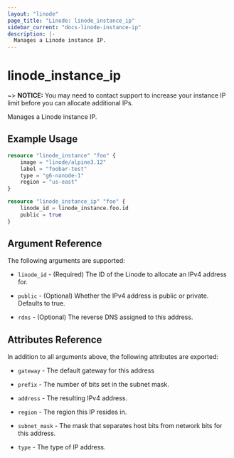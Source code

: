 ```yaml
---
layout: "linode"
page_title: "Linode: linode_instance_ip"
sidebar_current: "docs-linode-instance-ip"
description: |-
  Manages a Linode instance IP.
---
```


# linode\_instance\_ip

~> **NOTICE:** You may need to contact support to increase your instance IP limit before you can allocate additional IPs.

Manages a Linode instance IP.

## Example Usage

```terraform
resource "linode_instance" "foo" {
    image = "linode/alpine3.12"
    label = "foobar-test"
    type = "g6-nanode-1"
    region = "us-east"
}

resource "linode_instance_ip" "foo" {
    linode_id = linode_instance.foo.id
    public = true
}
```

## Argument Reference

The following arguments are supported:

* `linode_id` - (Required) The ID of the Linode to allocate an IPv4 address for.

* `public` - (Optional) Whether the IPv4 address is public or private. Defaults to true.

* `rdns` - (Optional) The reverse DNS assigned to this address.

## Attributes Reference

In addition to all arguments above, the following attributes are exported:

* `gateway` - The default gateway for this address

* `prefix` - The number of bits set in the subnet mask.

* `address` - The resulting IPv4 address.

* `region` - The region this IP resides in.

* `subnet_mask` - The mask that separates host bits from network bits for this address.

* `type` - The type of IP address.

